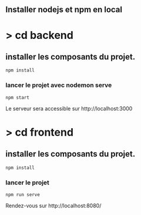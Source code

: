 ## Installer nodejs et npm en local

# > cd backend
## installer les composants du projet.
```
npm install
```
### lancer le projet avec nodemon serve
```
npm start
```
Le serveur sera accessible sur http://localhost:3000

# > cd frontend
## installer les composants du projet.
```
npm install
```
### lancer le projet
```
npm run serve
```
Rendez-vous sur http://localhost:8080/
